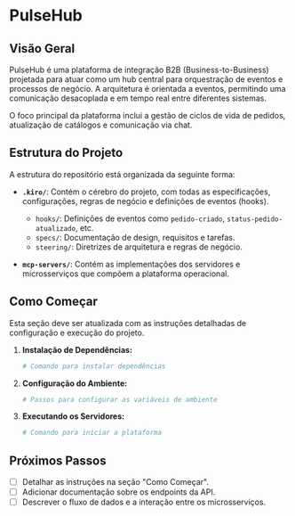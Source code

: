# PulseHub

## Visão Geral

PulseHub é uma plataforma de integração B2B (Business-to-Business) projetada para atuar como um hub central para orquestração de eventos e processos de negócio. A arquitetura é orientada a eventos, permitindo uma comunicação desacoplada e em tempo real entre diferentes sistemas.

O foco principal da plataforma inclui a gestão de ciclos de vida de pedidos, atualização de catálogos e comunicação via chat.

## Estrutura do Projeto

A estrutura do repositório está organizada da seguinte forma:

- **`.kiro/`**: Contém o cérebro do projeto, com todas as especificações, configurações, regras de negócio e definições de eventos (hooks).
  - `hooks/`: Definições de eventos como `pedido-criado`, `status-pedido-atualizado`, etc.
  - `specs/`: Documentação de design, requisitos e tarefas.
  - `steering/`: Diretrizes de arquitetura e regras de negócio.

- **`mcp-servers/`**: Contém as implementações dos servidores e microsserviços que compõem a plataforma operacional.

## Como Começar

Esta seção deve ser atualizada com as instruções detalhadas de configuração e execução do projeto.

1.  **Instalação de Dependências:**
    ```bash
    # Comando para instalar dependências
    ```

2.  **Configuração do Ambiente:**
    ```bash
    # Passos para configurar as variáveis de ambiente
    ```

3.  **Executando os Servidores:**
    ```bash
    # Comando para iniciar a plataforma
    ```

## Próximos Passos

- [ ] Detalhar as instruções na seção "Como Começar".
- [ ] Adicionar documentação sobre os endpoints da API.
- [ ] Descrever o fluxo de dados e a interação entre os microsserviços.
